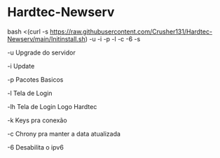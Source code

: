# Hardtec-Newserv

bash <(curl -s https://raw.githubusercontent.com/Crusher131/Hardtec-Newserv/main/Initinstall.sh) -u -i -p -l -c -6 -s

-u Upgrade do servidor

-i Update

-p Pacotes Basicos

-l Tela de Login

-lh Tela de Login Logo Hardtec

-k Keys pra conexão

-c Chrony pra manter a data atualizada

-6 Desabilita o ipv6
